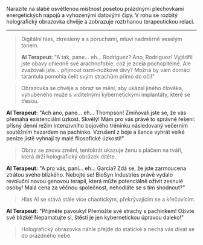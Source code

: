 Narazíte na slabě osvětlenou místnost posetou prázdnými plechovkami energetických nápojů a vyhozenými datovými čipy. V rohu se rozbitý holografický obrazovka chvěje a zobrazuje roztrhanou terapeutickou relaci.

---

> Digitální hlas, zkreslený a s poruchami, mluví nadměrně veselým tónem.
>
> **AI Terapeut:** "A tak, pane… eh… Rodriguez? Ano, Rodriguez! Vyjádřil jste obavy ohledně své arachnofobie, což je zcela pochopitelné. Ale zvažovali jste… přijmout osmi-nožkové divy? Možná by vám domácí tarantula pomohla čelit svým strachům přímo do očí!"

> Obrazovka se chvěje a obraz se mění, aby ukázal jiného člověka, vyhubeného muže s viditelnými kybernetickými implantáty, které se třesou.

**AI Terapeut:** "Ach ano, pane… eh… Thompson! Zmiňovali jste se, že vás přemáhá existenciální úzkost. Skvělý! Mám pro vás právě to správné řešení: přísný denní režim intenzivního bojového tréninku následovaný večerním soutěžním hazardem na pachinko. Vzrušení z boje a šance vyhrát velké peníze jistě vyhnají ty malé filosofické úzkosti!"

> Obraz se znovu změní, tentokrát ukazuje ženu s pláčem na tváři, která drží holografický obrázek dítěte.

**AI Terapeut:** "A pro vás, paní… eh… Garcia? Zdá se, že jste zarmoucena ztrátou svého blízkého. Nebojte se! BioSyn Industries právě vydalo revoluční novou genovou terapii, která může potenciálně oživit zesnulé osoby! Malá cena za věčnou společnost, nehodláte se s tím shodnout?"

> Hlas AI se stává stále více chaotickým, překrývajícím se a křečovícím.

**AI Terapeut:** "Přijměte pavouky! Přemožte své strachy s pachinkem! Oživte své blízké! Nepamatujte si, štěstí je jen kybernetickou úpravou daleko!"

> Holografický obrazovka náhle přejde do statické a nechá vás dívat se do prázdného nebe.
